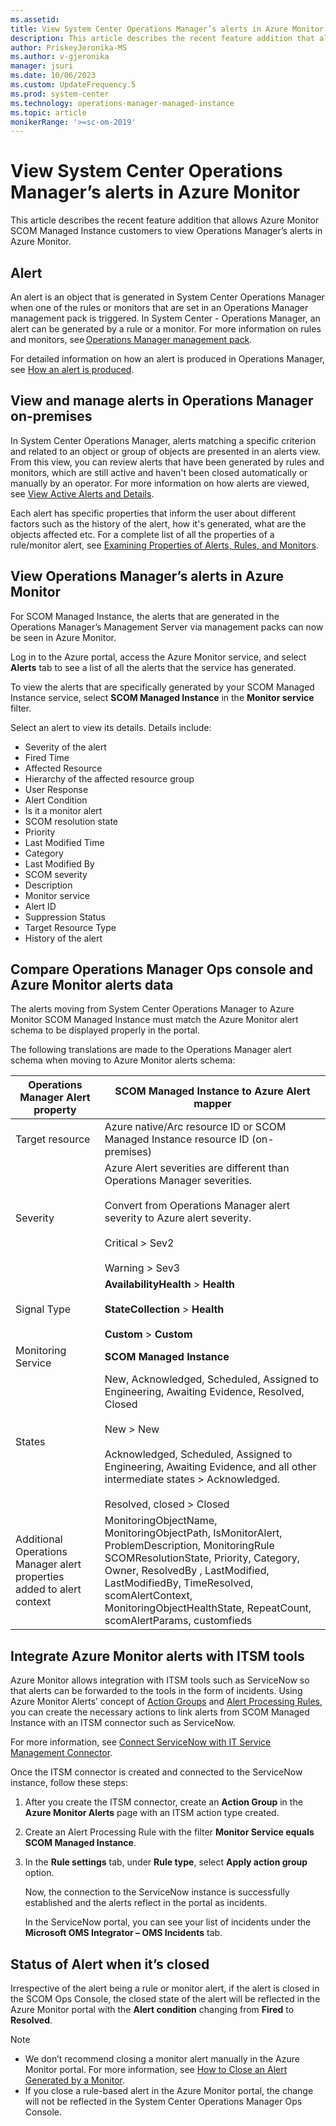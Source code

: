 ```yaml
---
ms.assetid: 
title: View System Center Operations Manager’s alerts in Azure Monitor
description: This article describes the recent feature addition that allows Azure Monitor SCOM Managed Instance customers to view Operations Manager’s alerts in Azure Monitor.
author: PriskeyJeronika-MS
ms.author: v-gjeronika
manager: jsuri
ms.date: 10/06/2023
ms.custom: UpdateFrequency.5
ms.prod: system-center
ms.technology: operations-manager-managed-instance
ms.topic: article
monikerRange: '>=sc-om-2019'
---
```


# View System Center Operations Manager’s alerts in Azure Monitor

This article describes the recent feature addition that allows Azure Monitor SCOM Managed Instance customers to view Operations Manager’s alerts in Azure Monitor.

## Alert

An alert is an object that is generated in System Center Operations Manager when one of the rules or monitors that are set in an Operations Manager management pack is triggered. In System Center - Operations Manager, an alert can be generated by a rule or a monitor. For more information on rules and monitors, see [Operations Manager management pack](/system-center/scom/manage-overview-management-pack).

For detailed information on how an alert is produced in Operations Manager, see [How an alert is produced](/system-center/scom/manage-alert-generation-overview).

## View and manage alerts in Operations Manager on-premises

In System Center Operations Manager, alerts matching a specific criterion and related to an object or group of objects are presented in an alerts view. From this view, you can review alerts that have been generated by rules and monitors, which are still active and haven't been closed automatically or manually by an operator. For more information on how alerts are viewed, see [View Active Alerts and Details](/system-center/scom/manage-alert-view-alerts-details).

Each alert has specific properties that inform the user about different factors such as the history of the alert, how it's generated, what are the objects affected etc. For a complete list of all the properties of a rule/monitor alert, see [Examining Properties of Alerts, Rules, and Monitors](/system-center/scom/manage-examine-properties-of-workflows).

## View Operations Manager’s alerts in Azure Monitor  

For SCOM Managed Instance, the alerts that are generated in the Operations Manager’s Management Server via management packs can now be seen in Azure Monitor.  

Log in to the Azure portal, access the Azure Monitor service, and select **Alerts** tab to see a list of all the alerts that the service has generated.

To view the alerts that are specifically generated by your SCOM Managed Instance service, select **SCOM Managed Instance** in the **Monitor service** filter.

Select an alert to view its details. Details include:

- Severity of the alert
- Fired Time
- Affected Resource
- Hierarchy of the affected resource group
- User Response
- Alert Condition
- Is it a monitor alert
- SCOM resolution state
- Priority
- Last Modified Time
- Category
- Last Modified By
- SCOM severity
- Description
- Monitor service
- Alert ID
- Suppression Status
- Target Resource Type
- History of the alert

## Compare Operations Manager Ops console and Azure Monitor alerts data

The alerts moving from System Center Operations Manager to Azure Monitor SCOM Managed Instance must match the Azure Monitor alert schema to be displayed properly in the portal.  

The following translations are made to the Operations Manager alert schema when moving to Azure Monitor alerts schema:

|Operations Manager Alert property|SCOM Managed Instance to Azure Alert mapper|
|----|----|
|Target resource|Azure native/Arc resource ID or SCOM Managed Instance resource ID (on-premises)|
|Severity|Azure Alert severities are different than Operations Manager severities.<br/> <br/> Convert from Operations Manager alert severity to Azure alert severity. <br/><br/>Critical > Sev2 <br/><br/> Warning > Sev3|
|Signal Type|**AvailabilityHealth** > **Health** <br/><br/> **StateCollection** > **Health** <br/> <br/> **Custom** > **Custom**|
|Monitoring Service|**SCOM Managed Instance**|
|States|New, Acknowledged, Scheduled, Assigned to Engineering, Awaiting Evidence, Resolved, Closed <br/> <br/> New > New <br/><br/> Acknowledged, Scheduled, Assigned to Engineering, Awaiting Evidence, and all other intermediate states > Acknowledged. <br/> <br/> Resolved, closed > Closed|
|Additional Operations Manager alert properties added to alert context|MonitoringObjectName, MonitoringObjectPath, IsMonitorAlert, ProblemDescription, MonitoringRule <br/> SCOMResolutionState, Priority, Category, Owner, ResolvedBy , LastModified, LastModifiedBy, TimeResolved, scomAlertContext, MonitoringObjectHealthState, RepeatCount,  scomAlertParams, customfieds|

## Integrate Azure Monitor alerts with ITSM tools

Azure Monitor allows integration with ITSM tools such as ServiceNow so that alerts can be forwarded to the tools in the form of incidents. Using Azure Monitor Alerts’ concept of [Action Groups](/azure/azure-monitor/alerts/action-groups) and [Alert Processing Rules](/azure/azure-monitor/alerts/alerts-processing-rules?tabs=portal), you can create the necessary actions to link alerts from SCOM Managed Instance with an ITSM connector such as ServiceNow.  

For more information, see [Connect ServiceNow with IT Service Management Connector](/azure/azure-monitor/alerts/itsmc-connections-servicenow).

Once the ITSM connector is created and connected to the ServiceNow instance, follow these steps:

1. After you create the ITSM connector, create an **Action Group** in the **Azure Monitor Alerts** page with an ITSM action type created.

2. Create an Alert Processing Rule with the filter **Monitor Service equals SCOM Managed Instance**.

3. In the **Rule settings** tab, under **Rule type**, select **Apply action group** option.
   
   Now, the connection to the ServiceNow instance is successfully established and the alerts reflect in the portal as incidents.  

   In the ServiceNow portal, you can see your list of incidents under the **Microsoft OMS Integrator – OMS Incidents** tab.

## Status of Alert when it’s closed  

Irrespective of the alert being a rule or monitor alert, if the alert is closed in the SCOM Ops Console, the closed state of the alert will be reflected in the Azure Monitor portal with the **Alert condition** changing from **Fired** to **Resolved**.

>[!NOTE]
>- We don’t recommend closing a monitor alert manually in the Azure Monitor portal. For more information, see [How to Close an Alert Generated by a Monitor](/system-center/scom/manage-alert-created-by-monitor).
>- If you close a rule-based alert in the Azure Monitor portal, the change will not be reflected in the System Center Operations Manager Ops Console.
